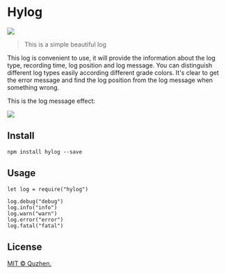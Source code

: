 # Hylog

[![](https://img.shields.io/github/license/quzhen12/hylog)](LICENSE)

> This is a simple beautiful log

This log is convenient to use, it will provide the information about the log type, recording time, log position and log message. You can distinguish different log types easily according different grade colors. It's clear to get the error message and find the log position from the log message when something wrong.

This is the log message effect:

![](https://github.com/quzhen12/hylog/raw/master/docs/img/print_log.png)

## Install

```
npm install hylog --save
```

## Usage

```
let log = require("hylog")

log.debug("debug")
log.info("info")
log.warn("warn")
log.error("error")
log.fatal("fatal")
```

## License

[MIT © Quzhen.](./LICENSE)